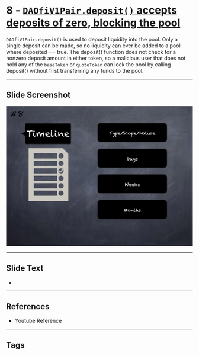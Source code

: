
# 8 - [`DAOfiV1Pair.deposit()` accepts deposits of zero, blocking the pool](./`DAOfiV1Pair.deposit()`%20accepts%20deposits%20of%20zero,%20blocking%20the%20pool.md)

 `DAOfiV1Pair.deposit()` is used to deposit liquidity into the pool. Only a single deposit can be made, so no liquidity can ever be added to a pool where deposited == true. The deposit() function does not check for a nonzero deposit amount in either token, so a malicious user that does not hold any of the `baseToken` or `quoteToken` can lock the pool by calling deposit() without first transferring any funds to the pool.


___
## Slide Screenshot
![008.png](../../images/6.Audit%20Techniques%20and%20Tools%20101/008.png)
___
## Slide Text
- 
___
## References
- Youtube Reference
___
## Tags
